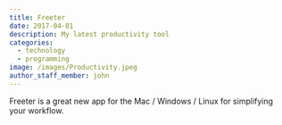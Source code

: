 ```yaml
---
title: Freeter
date: 2017-04-01
description: My latest productivity tool
categories:
  - technology
  - programming
image: /images/Productivity.jpeg
author_staff_member: john
---
```


Freeter is a great new app for the Mac / Windows / Linux for simplifying your workflow.
